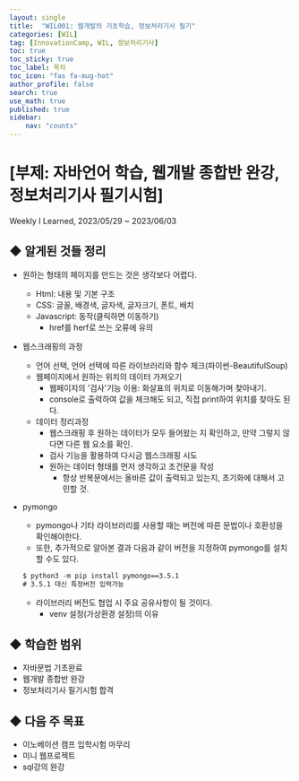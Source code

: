 ```yaml
---
layout: single
title:  "WIL001: 웹개발의 기초학습, 정보처리기사 필기"
categories: [WIL]
tag: [InnovationCamp, WIL, 정보처리기사] 
toc: true
toc_sticky: true
toc_label: 목차
toc_icon: "fas fa-mug-hot"
author_profile: false
search: true
use_math: true
published: true
sidebar:
    nav: "counts"
---
```


# [부제: 자바언어 학습, 웹개발 종합반 완강, 정보처리기사 필기시험]
Weekly I Learned, 2023/05/29 ~ 2023/06/03

## ◆ 알게된 것들 정리 

- 원하는 형태의 페이지를 만드는 것은 생각보다 어렵다.
  - Html: 내용 및 기본 구조 
  - CSS: 글꼴, 배경색, 글자색, 글자크기, 폰트, 배치 
  - Javascript: 동작(클릭하면 이동하기)
    - href를 herf로 쓰는 오류에 유의

- 웹스크래핑의 과정
  - 언어 선택, 언어 선택에 따른 라이브러리와 함수 체크(파이썬-BeautifulSoup) 
  - 웹페이지에서 원하는 위치의 데이터 가져오기
    - 웹페이지의 '검사'기능 이용: 화살표의 위치로 이동해가며 찾아내기.
    - console로 출력하여 값을 체크해도 되고, 직접 print하여 위치를 찾아도 된다. 
  - 데이터 정리과정
    - 웹스크래핑 후 원하는 데이터가 모두 들어왔는 지 확인하고, 만약 그렇지 않다면 다른 웹 요소를 확인.
    - 검사 기능을 활용하여 다시금 웹스크래핑 시도  
    - 원하는 데이터 형태를 먼저 생각하고 조건문을 작성
      - 항상 반복문에서는 올바른 값이 출력되고 있는지, 초기화에 대해서 고민할 것.

- pymongo
  - pymongo나 기타 라이브러리를 사용할 때는 버전에 따른 문법이나 호환성을 확인해야한다.
  - 또한, 추가적으로 알아본 결과 다음과 같이 버전을 지정하여 pymongo를 설치할 수도 있다.
  
  ```html
  $ python3 -m pip install pymongo==3.5.1
  # 3.5.1 대신 특정버전 입력가능
  ```

  - 라이브러리 버전도 협업 시 주요 공유사항이 될 것이다.
    - venv 설정(가상환경 설정)의 이유

## ◆ 학습한 범위
- 자바문법 기초완료
- 웹개발 종합반 완강
- 정보처리기사 필기시험 합격
  
## ◆ 다음 주 목표
- 이노베이션 캠프 입학시험 마무리
- 미니 웹프로젝트
- sql강의 완강